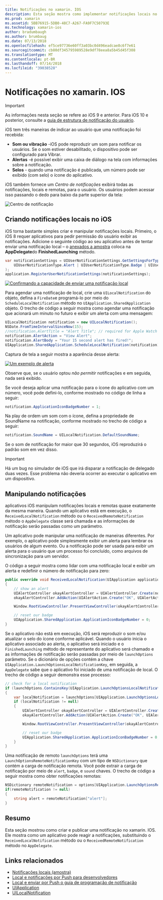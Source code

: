 ```yaml
---
title: Notificações no xamarin. IOS
description: Esta seção mostra como implementar notificações locais no xamarin. IOS. Ele explica os vários elementos de interface do usuário de uma notificação de iOS e discutir a API do envolvido com a criação e exibindo uma notificação.
ms.prod: xamarin
ms.assetid: 5BB76915-5DB0-48C7-A267-FA9F7C50793E
ms.technology: xamarin-ios
author: bradumbaugh
ms.author: brumbaug
ms.date: 07/13/2018
ms.openlocfilehash: ef5ce97736e60ff3a03bc0d496eadcae8c6f7e61
ms.sourcegitcommit: cb80df345795989528e9df78eea8a5b45d45f308
ms.translationtype: MT
ms.contentlocale: pt-BR
ms.lasthandoff: 07/14/2018
ms.locfileid: "39038528"
---
```

# <a name="notifications-in-xamarinios"></a>Notificações no xamarin. IOS

> [!IMPORTANT]
> As informações nesta seção se refere ao iOS 9 e anterior. Para iOS 10 e posterior, consulte a [guia de estrutura de notificação do usuário](~/ios/platform/user-notifications/index.md).

iOS tem três maneiras de indicar ao usuário que uma notificação foi recebida:

- **Som ou vibração** -iOS pode reproduzir um som para notificar os usuários. Se o som estiver desabilitado, o dispositivo pode ser configurado para Vibrar.
- **Alertas** -é possível exibir uma caixa de diálogo na tela com informações sobre a notificação.
- **Selos** - quando uma notificação é publicada, um número pode ser exibido (com selo) o ícone do aplicativo.

iOS também fornece um *Centro de notificações* exibirá todas as notificações, locais e remotas, para o usuário. Os usuários podem acessar isso passando o dedo para baixo da parte superior da tela:

![Centro de notificação](local-notifications-in-ios-images/image13.png "o Centro de notificações")

## <a name="creating-local-notifications-in-ios"></a>Criando notificações locais no iOS

iOS torna bastante simples criar e manipular notificações locais.
Primeiro, o iOS 8 requer aplicativos para pedir permissão do usuário exibir as notificações. Adicione o seguinte código ao seu aplicativo antes de tentar enviar uma notificação local – o [anexados a amostra](https://developer.xamarin.com/samples/monotouch/LocalNotifications/) coloca na **AppDelegate**do **FinishedLaunching** método.

```csharp
var notificationSettings = UIUserNotificationSettings.GetSettingsForTypes(
    UIUserNotificationType.Alert | UIUserNotificationType.Badge | UIUserNotificationType.Sound, null
);
application.RegisterUserNotificationSettings(notificationSettings);
```

[![Confirmando a capacidade de enviar uma notificação local](local-notifications-in-ios-images/image0-sml.png "confirmando a capacidade de enviar uma notificação de local")](local-notifications-in-ios-images/image0.png#lightbox)

Para agendar uma notificação de local, crie uma `UILocalNotification` do objeto, defina a `FireDate`e programá-lo por meio do `ScheduleLocalNotification` método no `UIApplication.SharedApplication` objeto. O trecho de código a seguir mostra como agendar uma notificação que acionará um minuto no futuro e exibir um alerta com uma mensagem:

```csharp
UILocalNotification notification = new UILocalNotification();
NSDate.FromTimeIntervalSinceNow(15);
//notification.AlertTitle = "Alert Title"; // required for Apple Watch notifications
notification.AlertAction = "View Alert";
notification.AlertBody = "Your 15 second alert has fired!";
UIApplication.SharedApplication.ScheduleLocalNotification(notification);
```

Captura de tela a seguir mostra a aparência desse alerta:

[![](local-notifications-in-ios-images/image2-sml.png "Um exemplo de alerta")](local-notifications-in-ios-images/image2.png#lightbox)

Observe que, se o usuário optou *não permitir* notificações e em seguida, nada será exibido.

Se você deseja aplicar uma notificação para o ícone do aplicativo com um número, você pode defini-lo, conforme mostrado no código de linha a seguir:

```csharp
notification.ApplicationIconBadgeNumber = 1;
```

Na play de ordem um som com o ícone, defina a propriedade de SoundName na notificação, conforme mostrado no trecho de código a seguir:

```csharp
notification.SoundName = UILocalNotification.DefaultSoundName;
```

Se o som de notificação for maior que 30 segundos, iOS reproduzirá o padrão som em vez disso.

> [!IMPORTANT]
> Há um bug no simulador de iOS que irá disparar a notificação de delegado duas vezes. Esse problema não deveria ocorrer ao executar o aplicativo em um dispositivo.

## <a name="handling-notifications"></a>Manipulando notificações

aplicativos iOS manipulam notificações locais e remotas quase exatamente da mesma maneira. Quando um aplicativo está em execução, o `ReceivedLocalNotification` método ou o `ReceivedRemoteNotification` método o `AppDelegate` classe será chamada e as informações de notificação serão passadas como um parâmetro.

Um aplicativo pode manipular uma notificação de maneiras diferentes. Por exemplo, o aplicativo pode simplesmente exibir um alerta para lembrar os usuários de algum evento. Ou a notificação pode ser usada para exibir um alerta para o usuário que um processo foi concluído, como arquivos de sincronização para um servidor.

O código a seguir mostra como lidar com uma notificação local e exibir um alerta e redefinir o número de notificação para zero:

```csharp
public override void ReceivedLocalNotification(UIApplication application, UILocalNotification notification)
{
    // show an alert
    UIAlertController okayAlertController = UIAlertController.Create(notification.AlertAction, notification.AlertBody, UIAlertControllerStyle.Alert);
    okayAlertController.AddAction(UIAlertAction.Create("OK", UIAlertActionStyle.Default, null));

    Window.RootViewController.PresentViewController(okayAlertController, true, null);

    // reset our badge
    UIApplication.SharedApplication.ApplicationIconBadgeNumber = 0;
}
```

Se o aplicativo não está em execução, iOS será reproduzir o som e/ou atualizar o selo do ícone conforme aplicável. Quando o usuário inicia o aplicativo associado ao alerta, o aplicativo será iniciado e o `FinishedLaunching` método de representante do aplicativo será chamado e as informações de notificação serão passadas por meio de `launchOptions` parâmetro. Se o dicionário de opções contém a chave `UIApplication.LaunchOptionsLocalNotificationKey`, em seguida, a `AppDelegate` sabe que o aplicativo foi iniciado de uma notificação de local. O trecho de código a seguir demonstra esse processo:

```csharp
// check for a local notification
if (launchOptions.ContainsKey(UIApplication.LaunchOptionsLocalNotificationKey))
{
    var localNotification = launchOptions[UIApplication.LaunchOptionsLocalNotificationKey] as UILocalNotification;
    if (localNotification != null)
    {
        UIAlertController okayAlertController = UIAlertController.Create(localNotification.AlertAction, localNotification.AlertBody, UIAlertControllerStyle.Alert);
        okayAlertController.AddAction(UIAlertAction.Create("OK", UIAlertActionStyle.Default, null));

        Window.RootViewController.PresentViewController(okayAlertController, true, null);

        // reset our badge
        UIApplication.SharedApplication.ApplicationIconBadgeNumber = 0;
    }
}
```

Uma notificação de remoto `launchOptions` terá uma `LaunchOptionsRemoteNotificationKey` com um tipo de `NSDictionary` que contém a carga de notificação remota. Você pode extrair a carga de notificação por meio de `alert`, `badge`, e `sound` chaves. O trecho de código a seguir mostra como obter notificações remotas:

```csharp
NSDictionary remoteNotification = options[UIApplication.LaunchOptionsRemoteNotificationKey];
if(remoteNotification != null)
{
    string alert = remoteNotification["alert"];
}
```

## <a name="summary"></a>Resumo

Esta seção mostrou como criar e publicar uma notificação no xamarin. IOS. Ele mostra como um aplicativo pode reagir a notificações, substituindo o `ReceivedLocalNotification` método ou o `ReceivedRemoteNotification` método no `AppDelegate`.

## <a name="related-links"></a>Links relacionados

- [Notificações locais (amostra)](https://developer.xamarin.com/samples/monotouch/LocalNotifications)
- [Local e notificações por Push para desenvolvedores](https://developer.apple.com/notifications/)
- [Local e enviar por Push o guia de programação de notificação](https://developer.apple.com/library/prerelease/content/documentation/NetworkingInternet/Conceptual/RemoteNotificationsPG/)
- [UIApplication](http://iosapi.xamarin.com/?link=T%3aMonoTouch.UIKit.UIApplication)
- [UILocalNotification](http://iosapi.xamarin.com/?link=T%3aMonoTouch.UIKit.UILocalNotification)

